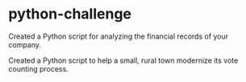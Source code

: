 # python-challenge
 Created a Python script for analyzing the financial records of your company. 
 
 Created a Python script to help a small, rural town modernize its vote counting process.


